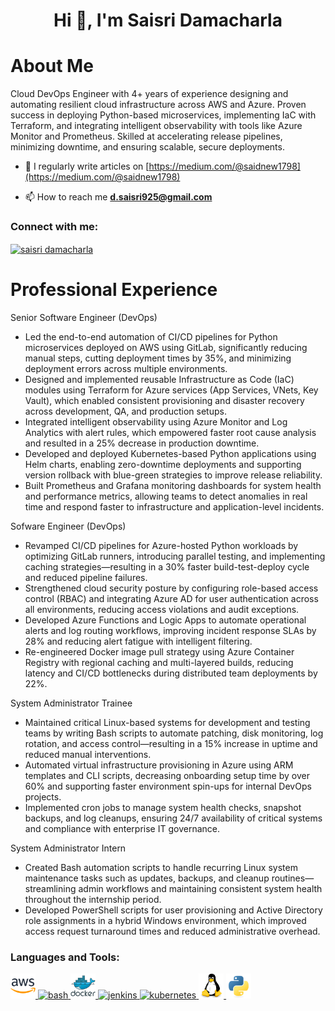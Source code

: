 <h1 align="center">Hi 👋, I'm Saisri Damacharla</h1>

# About Me
Cloud DevOps Engineer with 4+ years of experience designing and automating resilient cloud infrastructure across AWS and Azure. Proven success in deploying Python-based microservices, implementing IaC with Terraform, and integrating intelligent observability with tools like Azure Monitor and Prometheus. Skilled at accelerating release pipelines, minimizing downtime, and ensuring scalable, secure deployments.

- 📝 I regularly write articles on [https://medium.com/@saidnew1798](https://medium.com/@saidnew1798)

- 📫 How to reach me **d.saisri925@gmail.com**

<h3 align="left">Connect with me:</h3>
<p align="left">
<a href="https://www.linkedin.com/in/saisri-damacharla-409256130" target="blank"><img align="center" src="https://raw.githubusercontent.com/rahuldkjain/github-profile-readme-generator/master/src/images/icons/Social/linked-in-alt.svg" alt="saisri damacharla" height="30" width="40" /></a>
</p>

# Professional Experience

Senior Software Engineer (DevOps)
- Led the end-to-end automation of CI/CD pipelines for Python microservices deployed on AWS using GitLab, significantly reducing manual steps, cutting deployment times by 35%, and minimizing deployment errors across multiple environments.
- Designed and implemented reusable Infrastructure as Code (IaC) modules using Terraform for Azure services (App Services, VNets, Key Vault), which enabled consistent provisioning and disaster recovery across development, QA, and production setups.
- Integrated intelligent observability using Azure Monitor and Log Analytics with alert rules, which empowered faster root cause analysis and resulted in a 25% decrease in production downtime.
- Developed and deployed Kubernetes-based Python applications using Helm charts, enabling zero-downtime deployments and supporting version rollback with blue-green strategies to improve release reliability.
- Built Prometheus and Grafana monitoring dashboards for system health and performance metrics, allowing teams to detect anomalies in real time and respond faster to infrastructure and application-level incidents.


Sofware Engineer (DevOps)
- Revamped CI/CD pipelines for Azure-hosted Python workloads by optimizing GitLab runners, introducing parallel testing, and implementing caching strategies—resulting in a 30% faster build-test-deploy cycle and reduced pipeline failures.
- Strengthened cloud security posture by configuring role-based access control (RBAC) and integrating Azure AD for user authentication across all environments, reducing access violations and audit exceptions.
- Developed Azure Functions and Logic Apps to automate operational alerts and log routing workflows, improving incident response SLAs by 28% and reducing alert fatigue with intelligent filtering.
- Re-engineered Docker image pull strategy using Azure Container Registry with regional caching and multi-layered builds, reducing latency and CI/CD bottlenecks during distributed team deployments by 22%.


System Administrator Trainee 					            
- Maintained critical Linux-based systems for development and testing teams by writing Bash scripts to automate patching, disk monitoring, log rotation, and access control—resulting in a 15% increase in uptime and reduced manual interventions.
- Automated virtual infrastructure provisioning in Azure using ARM templates and CLI scripts, decreasing onboarding setup time by over 60% and supporting faster environment spin-ups for internal DevOps projects.
- Implemented cron jobs to manage system health checks, snapshot backups, and log cleanups, ensuring 24/7 availability of critical systems and compliance with enterprise IT governance.

System Administrator Intern
- Created Bash automation scripts to handle recurring Linux system maintenance tasks such as updates, backups, and cleanup routines—streamlining admin workflows and maintaining consistent system health throughout the internship period.
- Developed PowerShell scripts for user provisioning and Active Directory role assignments in a hybrid Windows environment, which improved access request turnaround times and reduced administrative overhead.


  
<h3 align="left">Languages and Tools:</h3>
<p align="left"> <a href="https://aws.amazon.com" target="_blank" rel="noreferrer"> <img src="https://raw.githubusercontent.com/devicons/devicon/master/icons/amazonwebservices/amazonwebservices-original-wordmark.svg" alt="aws" width="40" height="40"/> </a> <a href="https://www.gnu.org/software/bash/" target="_blank" rel="noreferrer"> <img src="https://www.vectorlogo.zone/logos/gnu_bash/gnu_bash-icon.svg" alt="bash" width="40" height="40"/> </a> <a href="https://www.docker.com/" target="_blank" rel="noreferrer"> <img src="https://raw.githubusercontent.com/devicons/devicon/master/icons/docker/docker-original-wordmark.svg" alt="docker" width="40" height="40"/> </a> <a href="https://www.jenkins.io" target="_blank" rel="noreferrer"> <img src="https://www.vectorlogo.zone/logos/jenkins/jenkins-icon.svg" alt="jenkins" width="40" height="40"/> </a> <a href="https://kubernetes.io" target="_blank" rel="noreferrer"> <img src="https://www.vectorlogo.zone/logos/kubernetes/kubernetes-icon.svg" alt="kubernetes" width="40" height="40"/> </a> <a href="https://www.linux.org/" target="_blank" rel="noreferrer"> <img src="https://raw.githubusercontent.com/devicons/devicon/master/icons/linux/linux-original.svg" alt="linux" width="40" height="40"/> </a> <a href="https://www.python.org" target="_blank" rel="noreferrer"> <img src="https://raw.githubusercontent.com/devicons/devicon/master/icons/python/python-original.svg" alt="python" width="40" height="40"/> </a> </p>

